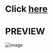# Click <a href = "https://ren1504-iris-classifier-classification-ai052h.streamlitapp.com/">here</a>

# PREVIEW
![image](https://user-images.githubusercontent.com/106328022/192114930-a046b769-5ee6-490e-aacb-8f3c95b42322.png)
